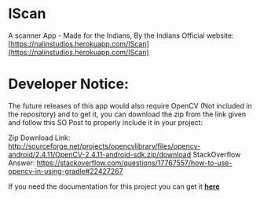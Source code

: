 # IScan
A scanner App - Made for the Indians, By the Indians
Official website: [https://nalinstudios.herokuapp.com/IScan](https://nalinstudios.herokuapp.com/IScan)

# Developer Notice:
The future releases of this app would also require OpenCV (Not included in the repository) and to get it, you
can download the zip from the link given and follow this SO Post to properly include it in your project:


Zip Download Link: http://sourceforge.net/projects/opencvlibrary/files/opencv-android/2.4.11/OpenCV-2.4.11-android-sdk.zip/download
StackOverflow Answer: https://stackoverflow.com/questions/17767557/how-to-use-opencv-in-using-gradle#22427267

If you need the documentation for this project you can get it **[here](https://nalin-2005.github.io/IScan/docs)**